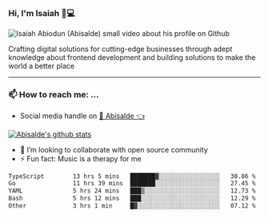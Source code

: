 ### Hi, I'm Isaiah 🌻💻

<img src="https://res.cloudinary.com/abisalde/image/upload/c_scale,h_311,w_816/v1616039512/Abisalde_github.gif" alt="Isaiah Abiodun (Abisalde) small video about his profile on Github">

Crafting digital solutions for cutting-edge businesses through adept knowledge about frontend development and building solutions to make the world a better place
<hr>

### 📫 How to reach me: ...
- Social media handle on <a href="https://twitter.com/abisalde">🔔  Abisalde   👈</a>


[![Abisalde's github stats](https://github-readme-stats.vercel.app/api?username=abisalde)](https://github.com/abisalde/github-readme-stats)

- 👯 I’m looking to collaborate with open source community
- ⚡ Fun fact: Music is a therapy for me


<!--
**abisalde/Abisalde** is a ✨ _special_ ✨ repository because its `README.md` (this file) appears on your GitHub profile.

Here are some ideas to get you started:


- 👯 I’m looking to collaborate with open source community
- 🤔 I’m looking for help with ...
- 💬 Ask me about ...
- 📫 How to reach me: ...
- 😄 Pronouns: ...
- ⚡ Fun fact: ...
-->

<!--START_SECTION:waka-->

```txt
TypeScript        13 hrs 5 mins   ███████▓░░░░░░░░░░░░░░░░░   30.86 %
Go                11 hrs 39 mins  ███████░░░░░░░░░░░░░░░░░░   27.45 %
YAML              5 hrs 24 mins   ███▒░░░░░░░░░░░░░░░░░░░░░   12.73 %
Bash              5 hrs 12 mins   ███░░░░░░░░░░░░░░░░░░░░░░   12.29 %
Other             3 hrs 1 min     █▓░░░░░░░░░░░░░░░░░░░░░░░   07.12 %
```

<!--END_SECTION:waka-->

